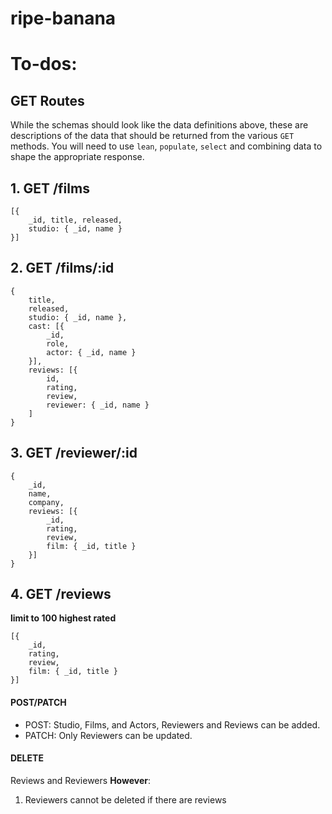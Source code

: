 # ripe-banana

# To-dos: 

## GET Routes 

While the schemas should look like the data definitions above, these are descriptions of the data that should be returned from the various `GET` methods. You will need to use `lean`, `populate`, `select` and combining data to shape the appropriate response.


## 1. GET /films

```
[{
    _id, title, released,
    studio: { _id, name }
}]
```

## 2. GET /films/:id

```
{
    title,
    released,
    studio: { _id, name },
    cast: [{
        _id,
        role,
        actor: { _id, name }
    }],
    reviews: [{
        id,
        rating,
        review,
        reviewer: { _id, name }
    ]
}
```

## 3. GET /reviewer/:id

```
{
    _id,
    name,
    company,
    reviews: [{
        _id,
        rating,
        review,
        film: { _id, title }
    }]
}
```

## 4. GET /reviews

**limit to 100 highest rated**

```
[{
    _id,
    rating,
    review,
    film: { _id, title }
}]
```

#### POST/PATCH

* POST: 
    Studio, 
    Films, 
    and Actors, 
    Reviewers and Reviews can be added.
* PATCH: Only Reviewers can be updated.

#### DELETE

Reviews and Reviewers **However**:
1. Reviewers cannot be deleted if there are reviews
